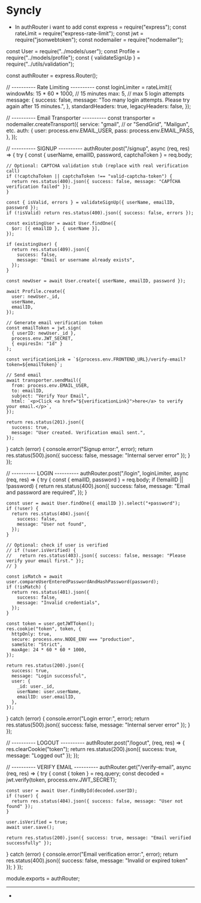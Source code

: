 # Syncly
- In authRouter i want to add
const express = require("express");
const rateLimit = require("express-rate-limit");
const jwt = require("jsonwebtoken");
const nodemailer = require("nodemailer");

const User = require("../models/user");
const Profile = require("../models/profile");
const { validateSignUp } = require("../utils/validation");

const authRouter = express.Router();

// ---------- Rate Limiting ----------
const loginLimiter = rateLimit({
  windowMs: 15 * 60 * 1000, // 15 minutes
  max: 5, // max 5 login attempts
  message: {
    success: false,
    message: "Too many login attempts. Please try again after 15 minutes.",
  },
  standardHeaders: true,
  legacyHeaders: false,
});

// ---------- Email Transporter ----------
const transporter = nodemailer.createTransport({
  service: "gmail", // or "SendGrid", "Mailgun", etc.
  auth: {
    user: process.env.EMAIL_USER,
    pass: process.env.EMAIL_PASS,
  },
});

// ---------- SIGNUP ----------
authRouter.post("/signup", async (req, res) => {
  try {
    const { userName, emailID, password, captchaToken } = req.body;

    // Optional: CAPTCHA validation stub (replace with real verification call)
    if (!captchaToken || captchaToken !== "valid-captcha-token") {
      return res.status(400).json({ success: false, message: "CAPTCHA verification failed" });
    }

    const { isValid, errors } = validateSignUp({ userName, emailID, password });
    if (!isValid) return res.status(400).json({ success: false, errors });

    const existingUser = await User.findOne({
      $or: [{ emailID }, { userName }],
    });

    if (existingUser) {
      return res.status(409).json({
        success: false,
        message: "Email or username already exists",
      });
    }

    const newUser = await User.create({ userName, emailID, password });

    await Profile.create({
      user: newUser._id,
      userName,
      emailID,
    });

    // Generate email verification token
    const emailToken = jwt.sign(
      { userID: newUser._id },
      process.env.JWT_SECRET,
      { expiresIn: "1d" }
    );

    const verificationLink = `${process.env.FRONTEND_URL}/verify-email?token=${emailToken}`;

    // Send email
    await transporter.sendMail({
      from: process.env.EMAIL_USER,
      to: emailID,
      subject: "Verify Your Email",
      html: `<p>Click <a href="${verificationLink}">here</a> to verify your email.</p>`,
    });

    return res.status(201).json({
      success: true,
      message: "User created. Verification email sent.",
    });
  } catch (error) {
    console.error("Signup error:", error);
    return res.status(500).json({ success: false, message: "Internal server error" });
  }
});

// ---------- LOGIN ----------
authRouter.post("/login", loginLimiter, async (req, res) => {
  try {
    const { emailID, password } = req.body;
    if (!emailID || !password) {
      return res.status(400).json({
        success: false,
        message: "Email and password are required",
      });
    }

    const user = await User.findOne({ emailID }).select("+password");
    if (!user) {
      return res.status(404).json({
        success: false,
        message: "User not found",
      });
    }

    // Optional: check if user is verified
    // if (!user.isVerified) {
    //   return res.status(403).json({ success: false, message: "Please verify your email first." });
    // }

    const isMatch = await user.compareUserEnteredPasswordAndHashPassword(password);
    if (!isMatch) {
      return res.status(401).json({
        success: false,
        message: "Invalid credentials",
      });
    }

    const token = user.getJWTToken();
    res.cookie("token", token, {
      httpOnly: true,
      secure: process.env.NODE_ENV === "production",
      sameSite: "Strict",
      maxAge: 24 * 60 * 60 * 1000,
    });

    return res.status(200).json({
      success: true,
      message: "Login successful",
      user: {
        _id: user._id,
        userName: user.userName,
        emailID: user.emailID,
      },
    });
  } catch (error) {
    console.error("Login error:", error);
    return res.status(500).json({ success: false, message: "Internal server error" });
  }
});

// ---------- LOGOUT ----------
authRouter.post("/logout", (req, res) => {
  res.clearCookie("token");
  return res.status(200).json({ success: true, message: "Logged out" });
});

// ---------- VERIFY EMAIL ----------
authRouter.get("/verify-email", async (req, res) => {
  try {
    const { token } = req.query;
    const decoded = jwt.verify(token, process.env.JWT_SECRET);

    const user = await User.findById(decoded.userID);
    if (!user) {
      return res.status(404).json({ success: false, message: "User not found" });
    }

    user.isVerified = true;
    await user.save();

    return res.status(200).json({ success: true, message: "Email verified successfully" });
  } catch (error) {
    console.error("Email verification error:", error);
    return res.status(400).json({ success: false, message: "Invalid or expired token" });
  }
});

module.exports = authRouter;

-----------------


-

